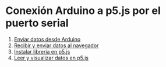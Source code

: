 # Conexión Arduino a p5.js por el puerto serial

1. [Enviar datos desde Arduino](01.md)
2. [Recibir y enviar datos al navegador](02.md)
3. [Instalar libreria en p5.js](03.md)
4. [Leer y visualizar datos en p5.js](04.md)

